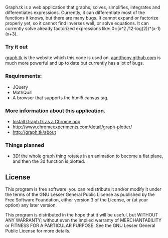Graph.tk is a web application that graphs, solves, simplifies, integrates and differentiates expressions. Currently, it can differentiate most of the functions it knows, but there are many bugs. It cannot expand or factorize properly yet, so it cannot find inverses well, or solve equations.
It can currently solve already factorized expressions like: 0=(x^2 /12-log(2))*(x-1)(x+3).

### Try it out
[graph.tk](http://graph.tk/) is the website which this code is used on. [aantthony.github.com](http://aantthony.github.com/) is much more powerful and up to date but currently has a lot of bugs.

### Requirements:
* JQuery
* MathQuill
* A browser that supports the html5 canvas tag.

### More information about this application.
* [Install Graph.tk as a Chrome app](https://chrome.google.com/webstore/detail/nkhkaamdeplibnmodcgodlkghphdbahk)
* http://www.chromeexperiments.com/detail/graph-plotter/
* http://graph.tk/about

### Things planned
* 3D! the whole graph thing rotates in an animation to become a flat plane, and then the 3d function is plotted.

## License
This program is free software: you can redistribute it and/or modify
it under the terms of the GNU Lesser General Public License as published by
the Free Software Foundation, either version 3 of the License, or
(at your option) any later version.

This program is distributed in the hope that it will be useful,
but WITHOUT ANY WARRANTY; without even the implied warranty of
MERCHANTABILITY or FITNESS FOR A PARTICULAR PURPOSE.  See the
GNU Lesser General Public License for more details.
